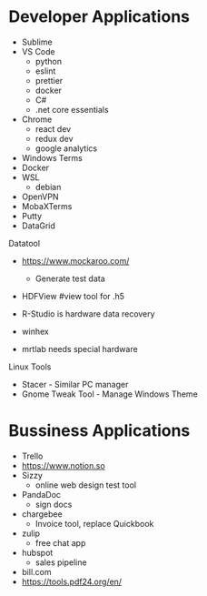 # Developer Applications
- Sublime
- VS Code
  - python
  - eslint
  - prettier
  - docker
  - C#
  - .net core essentials
- Chrome
  - react dev
  - redux dev
  - google analytics
- Windows Terms
- Docker
- WSL
  - debian
- OpenVPN
- MobaXTerms
- Putty
- DataGrid


Datatool
- https://www.mockaroo.com/
  - Generate test data
- HDFView #view tool for .h5
- R-Studio is hardware data recovery
- winhex


- mrtlab needs special hardware



Linux Tools
- Stacer - Similar PC manager
- Gnome Tweak Tool - Manage Windows Theme

# Bussiness Applications
- Trello
- https://www.notion.so
- Sizzy
  -  online web design test tool
- PandaDoc
    - sign docs
- chargebee
  - Invoice tool, replace Quickbook
- zulip
  - free chat app
- hubspot
  - sales pipeline
- bill.com
- https://tools.pdf24.org/en/
